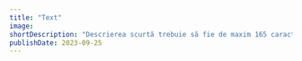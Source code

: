 ```yaml
---
title: "Text"
image:
shortDescription: "Descrierea scurtă trebuie să fie de maxim 165 caractere"
publishDate: 2023-09-25
---
```

